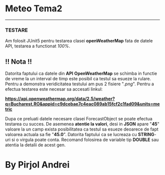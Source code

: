 # Meteo Tema2

---

### TESTARE

Am folosit JUnit5 pentru testarea clasei **openWeatherMap** fata de datele API, testarea a functionat *100%*. 

## !! Nota !!

Datorita faptului ca datele din **API** **OpenWeatherMap** se schimba in functie de vreme la un interval de timp este
posibil ca testul sa esueze la rulare. Pentru a demonstra veridicitatea testului am pus 2 fisiere "*.png*".
Pentru a efectua testarea este necesar sa accesati linkul: 

**https://api.openweathermap.org/data/2.5/weather?q=Bucharest,RO&appid=c9dcebae7c4eac089ab15fcf2c1fad09&units=metric**

Dupa ce preluati datele necesare clasei ForecastObject se poate efectua testarea cu succes.
De asemenea **atentie la valori**, desi in **JSON** apare "**45**" valoare la un camp exista posibilitatea ca testul sa esueze deoarece de fapt valoarea actuala sa fie
"**45.0**". Datorita faptului ca se lucreaza cu **STRING**-uri si o virgula poate conta. Recomand folosirea de variable tip **DOUBLE**
sau atentia la detalii de acest gen.


# By Pirjol Andrei
